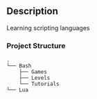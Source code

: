 ## Description

Learning scripting languages


### Project Structure

```
.
└── Bash
    ├── Games
    ├── Levels
    └── Tutorials
└── Lua
```